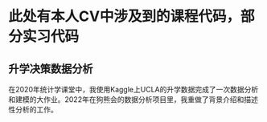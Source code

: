 # 此处有本人CV中涉及到的课程代码，部分实习代码
## 升学决策数据分析
在2020年统计学课堂中，我使用Kaggle上UCLA的升学数据完成了一次数据分析和建模的大作业。2022年在狗熊会的数据分析项目里，我重做了背景介绍和描述性分析的工作。

